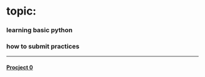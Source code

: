 # topic:
### learning basic python
### how to submit practices
---
#### [Procject 0](https://inst.eecs.berkeley.edu/~cs188/sp21/project0/)